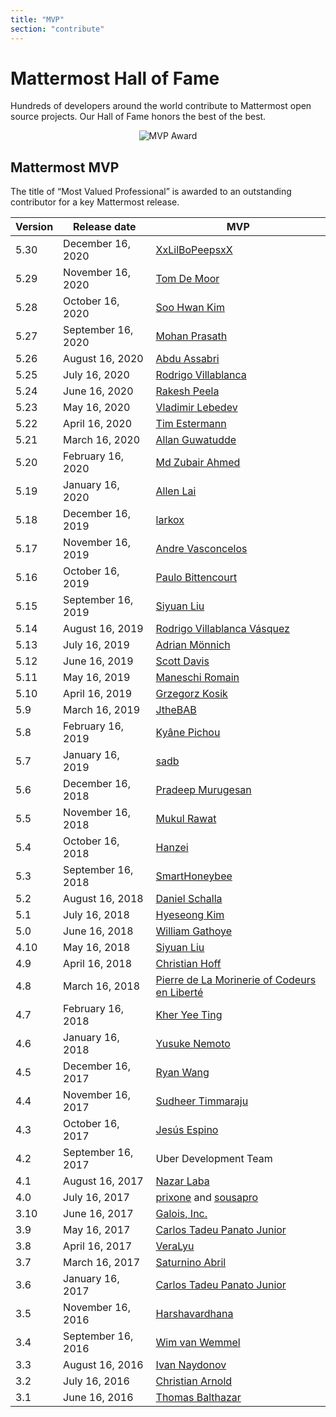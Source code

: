 ```yaml
---
title: "MVP"
section: "contribute"
---
```


# Mattermost Hall of Fame

Hundreds of developers around the world contribute to Mattermost open source projects. Our Hall of Fame honors the best of the best.

<span style="max-width:40%;display:block;text-align:center;margin:auto">![MVP Award](/img/mvp_award.png)</span>

## Mattermost MVP
The title of “Most Valued Professional” is awarded to an outstanding contributor for a key Mattermost release.


Version |	   Release date   | MVP
------- | ------------------- | ---
5.30    | December 16, 2020   | [XxLilBoPeepsxX](https://github.com/XxLilBoPeepsxX)
5.29    | November 16, 2020   | [Tom De Moor](https://github.com/ctlaltdieliet)
5.28    | October 16, 2020    | [Soo Hwan Kim](https://github.com/josephk96)
5.27    | September 16, 2020  | [Mohan Prasath](https://github.com/openmohan)
5.26    | August 16, 2020     | [Abdu Assabri](https://github.com/abdusabri)
5.25    | July 16, 2020       | [Rodrigo Villablanca](https://github.com/rvillablanca)
5.24    | June 16, 2020       | [Rakesh Peela](https://github.com/rakhi2104)
5.23    | May 16, 2020        | [Vladimir Lebedev](https://github.com/nadalfederer)
5.22    | April 16, 2020      | [Tim Estermann](https://github.com/der-test)
5.21    | March 16, 2020      | [Allan Guwatudde](https://github.com/AGMETEOR)
5.20    | February 16, 2020   | [Md Zubair Ahmed](https://github.com/M-ZubairAhmed)
5.19    | January 16, 2020    | [Allen Lai](https://github.com/allenlai18)
5.18    | December 16, 2019   | [larkox](https://github.com/larkox)
5.17    | November 16, 2019   | [Andre Vasconcelos](https://github.com/avasconcelos114)
5.16    | October 16, 2019    | [Paulo Bittencourt](https://github.com/pbitty)
5.15    | September 16, 2019  | [Siyuan Liu](https://github.com/liusy182)
5.14    | August 16, 2019     | [Rodrigo Villablanca Vásquez](https://github.com/rvillablanca)
5.13    | July 16, 2019       | [Adrian Mönnich](https://github.com/thiefmaster)
5.12    | June 16, 2019       | [Scott Davis](https://github.com/scottleedavis)
5.11    | May 16, 2019        | [Maneschi Romain](https://github.com/manland)
5.10    | April 16, 2019      | [Grzegorz Kosik](https://github.com/kosgrz)
5.9     | March 16, 2019      | [JtheBAB](https://github.com/JtheBAB)
5.8     | February 16, 2019   | [Kyâne Pichou](https://github.com/pichouk)
5.7     | January 16, 2019    | [sadb](https://github.com/sadb)
5.6     | December 16, 2018   | [Pradeep Murugesan](https://github.com/pradeepmurugesan)
5.5     | November 16, 2018   | [Mukul Rawat](https://github.com/mukulrawat1986)
5.4     | October 16, 2018    | [Hanzei](https://github.com/Hanzei)
5.3     | September 16, 2018  | [SmartHoneybee](https://github.com/SmartHoneybee)
5.2     | August 16, 2018     | [Daniel Schalla](https://github.com/DSchalla)
5.1     | July 16, 2018       | [Hyeseong Kim](https://github.com/cometkim)
5.0     | June 16, 2018       | [William Gathoye](https://github.com/wget)
4.10    | May 16, 2018        | [Siyuan Liu](https://github.com/liusy182)
4.9     | April 16, 2018      | [Christian Hoff](https://github.com/chumbalum)
4.8     | March 16, 2018      | [Pierre de La Morinerie of Codeurs en Liberté](https://github.com/kemenaran)
4.7     | February 16, 2018   | [Kher Yee Ting](https://github.com/tkbky)
4.6     | January 16, 2018    | [Yusuke Nemoto](https://github.com/kaakaa)
4.5     | December 16, 2017   | [Ryan Wang](https://github.com/r-wang97)
4.4     | November 16, 2017   | [Sudheer Timmaraju](https://github.com/sudheerDev)
4.3     | October 16, 2017    | [Jesús Espino](https://github.com/jespino)
4.2     | September 16, 2017  | Uber Development Team
4.1     | August 16, 2017     | [Nazar Laba](https://github.com/n1aba)
4.0     | July 16, 2017       | [prixone](https://github.com/prixone) and [sousapro](https://github.com/sousapro)
3.10    | June 16, 2017       | [Galois, Inc.](https://github.com/matterhorn-chat)
3.9     | May 16, 2017        | [Carlos Tadeu Panato Junior](https://github.com/cpanato)
3.8     | April 16, 2017      | [VeraLyu](https://github.com/veralyu)
3.7     | March 16, 2017      | [Saturnino Abril](https://github.com/saturninoabril)
3.6     | January 16, 2017    | [Carlos Tadeu Panato Junior](https://github.com/cpanato)
3.5     | November 16, 2016   | [Harshavardhana](https://github.com/harshavardhana)
3.4     | September 16, 2016  | [Wim van Wemmel](https://github.com/42wim)
3.3     | August 16, 2016     | [Ivan Naydonov](https://github.com/samogot)
3.2     | July 16, 2016       | [Christian Arnold](https://github.com/meilon)
3.1     | June 16, 2016       | [Thomas Balthazar](https://github.com/tbalthazar)
